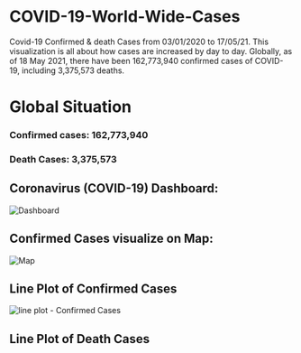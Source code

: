 # COVID-19-World-Wide-Cases

Covid-19 Confirmed & death Cases from 03/01/2020 to 17/05/21. This visualization is all about how cases are increased by day to day. Globally, as of 18 May 2021, there have been 162,773,940 confirmed cases of COVID-19, including 3,375,573 deaths.

# Global Situation
### Confirmed cases: 162,773,940
### Death Cases: 3,375,573

## Coronavirus (COVID-19) Dashboard:
![Dashboard](https://user-images.githubusercontent.com/80674012/118807250-ac141f00-b8c5-11eb-9325-850ed0c036a7.png)

## Confirmed Cases visualize on Map:
![Map](https://user-images.githubusercontent.com/80674012/118807471-fac1b900-b8c5-11eb-8a92-1fcc0bcea056.png)

## Line Plot of Confirmed Cases 
![line plot - Confirmed Cases](https://user-images.githubusercontent.com/80674012/118807874-7459a700-b8c6-11eb-9351-917b4b006af5.png)

## Line Plot of Death Cases 


